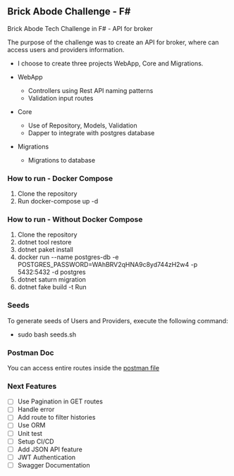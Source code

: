 ## Brick Abode Challenge - F#

Brick Abode Tech Challenge in F# - API for broker 

The purpose of the challenge was to create an API for broker, where can access users and providers information.

- I choose to create three projects WebApp, Core and Migrations.
  
- WebApp
    - Controllers using Rest API naming patterns
    - Validation input routes

- Core
    - Use of Repository, Models, Validation
    - Dapper to integrate with postgres database

- Migrations
  - Migrations to database

### How to run - Docker Compose

1. Clone the repository
2. Run docker-compose up -d

### How to run - Without Docker Compose

1. Clone the repository
2. dotnet tool restore
3. dotnet paket install
4. docker run --name postgres-db -e POSTGRES_PASSWORD=WAhBRV2qHNA9c8yd744zH2w4 -p 5432:5432 -d postgres
5. dotnet saturn migration
6. dotnet fake build -t Run



### Seeds

To generate seeds of Users and Providers, execute the following command:

- sudo bash seeds.sh

### Postman Doc

You can access entire routes inside the [postman file](https://github.com/Peixer/constancy_challenge/blob/master/BrickAbode.postman_collection.json)


### Next Features

- [ ] Use Pagination in GET routes
- [ ] Handle error
- [ ] Add route to filter histories
- [ ] Use ORM
- [ ] Unit test
- [ ] Setup CI/CD
- [ ] Add JSON API feature
- [ ] JWT Authentication
- [ ] Swagger Documentation
